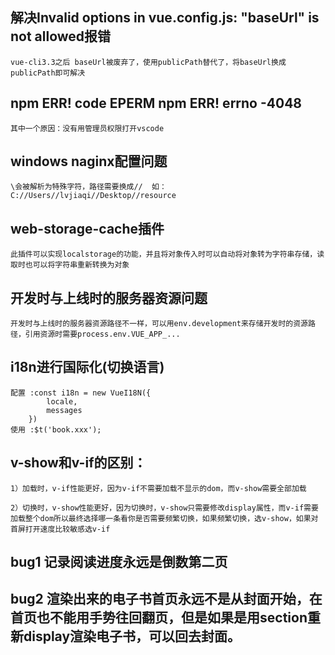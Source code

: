 ## 解决Invalid options in vue.config.js: "baseUrl" is not allowed报错
    vue-cli3.3之后 baseUrl被废弃了，使用publicPath替代了，将baseUrl换成publicPath即可解决
## npm ERR! code EPERM npm ERR! errno -4048
    其中一个原因：没有用管理员权限打开vscode
## windows naginx配置问题
    \会被解析为特殊字符，路径需要换成//  如：C://Users//lvjiaqi//Desktop//resource
## web-storage-cache插件
    此插件可以实现localstorage的功能，并且将对象传入时可以自动将对象转为字符串存储，读取时也可以将字符串重新转换为对象
## 开发时与上线时的服务器资源问题
    开发时与上线时的服务器资源路径不一样，可以用env.development来存储开发时的资源路径，引用资源时需要process.env.VUE_APP_...
## i18n进行国际化(切换语言)
    配置 :const i18n = new VueI18N({
            locale,
            messages
        })
    使用 :$t('book.xxx');
## v-show和v-if的区别：
    1）加载时，v-if性能更好，因为v-if不需要加载不显示的dom，而v-show需要全部加载

    2）切换时，v-show性能更好，因为切换时，v-show只需要修改display属性，而v-if需要加载整个dom所以最终选择哪一条看你是否需要频繁切换，如果频繁切换，选v-show，如果对首屏打开速度比较敏感选v-if
## bug1 记录阅读进度永远是倒数第二页
## bug2 渲染出来的电子书首页永远不是从封面开始，在首页也不能用手势往回翻页，但是如果是用section重新display渲染电子书，可以回去封面。






